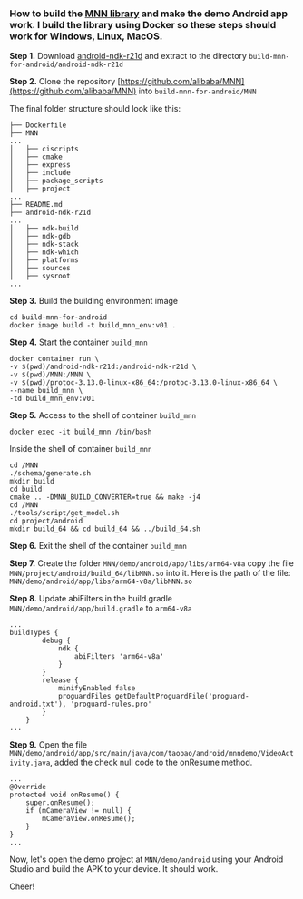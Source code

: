 ### How to build the [MNN library](https://github.com/alibaba/MNN) and make the demo Android app work. I build the library using Docker so these steps should work for Windows, Linux, MacOS.

**Step 1.** Download [android-ndk-r21d](https://dl.google.com/android/repository/android-ndk-r21d-linux-x86_64.zip) and extract to the directory `build-mnn-for-android/android-ndk-r21d`

**Step 2.** Clone the repository [https://github.com/alibaba/MNN](https://github.com/alibaba/MNN) into `build-mnn-for-android/MNN`

The final folder structure should look like this:

```
├── Dockerfile
├── MNN
...
│   ├── ciscripts
│   ├── cmake
│   ├── express
│   ├── include
│   ├── package_scripts
│   ├── project
...
├── README.md
├── android-ndk-r21d
...
│   ├── ndk-build
│   ├── ndk-gdb
│   ├── ndk-stack
│   ├── ndk-which
│   ├── platforms
│   ├── sources
│   ├── sysroot
...
```

**Step 3.** Build the building environment image

```
cd build-mnn-for-android
docker image build -t build_mnn_env:v01 .
```

**Step 4.** Start the container `build_mnn`

```
docker container run \
-v $(pwd)/android-ndk-r21d:/android-ndk-r21d \
-v $(pwd)/MNN:/MNN \
-v $(pwd)/protoc-3.13.0-linux-x86_64:/protoc-3.13.0-linux-x86_64 \
--name build_mnn \
-td build_mnn_env:v01
```

**Step 5.** Access to the shell of container `build_mnn`

```
docker exec -it build_mnn /bin/bash
```

Inside the shell of container `build_mnn`

```
cd /MNN
./schema/generate.sh
mkdir build
cd build
cmake .. -DMNN_BUILD_CONVERTER=true && make -j4
cd /MNN
./tools/script/get_model.sh
cd project/android
mkdir build_64 && cd build_64 && ../build_64.sh
```

**Step 6.** Exit the shell of the container `build_mnn`

**Step 7.** Create the folder `MNN/demo/android/app/libs/arm64-v8a` copy the file `MNN/project/android/build_64/libMNN.so` into it.
Here is the path of the file: `MNN/demo/android/app/libs/arm64-v8a/libMNN.so`

**Step 8.** Update abiFilters in the build.gradle `MNN/demo/android/app/build.gradle` to `arm64-v8a`

```
...
buildTypes {
        debug {
            ndk {
                abiFilters 'arm64-v8a'
            }
        }
        release {
            minifyEnabled false
            proguardFiles getDefaultProguardFile('proguard-android.txt'), 'proguard-rules.pro'
        }
    }
...
```

**Step 9.** Open the file `MNN/demo/android/app/src/main/java/com/taobao/android/mnndemo/VideoActivity.java`, added the check null code to the onResume method.

```
...
@Override
protected void onResume() {
    super.onResume();
    if (mCameraView != null) {
        mCameraView.onResume();
    }
}
...
```

Now, let's open the demo project at `MNN/demo/android` using your Android Studio and build the APK to your device. It should work.

Cheer!
